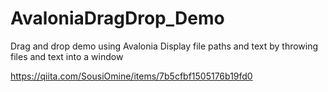 # AvaloniaDragDrop_Demo
Drag and drop demo using Avalonia Display file paths and text by throwing files and text into a window

https://qiita.com/SousiOmine/items/7b5cfbf1505176b19fd0
